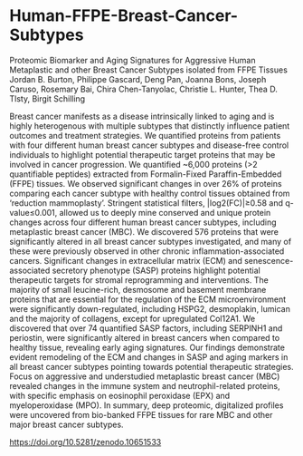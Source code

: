 # Human-FFPE-Breast-Cancer-Subtypes
Proteomic Biomarker and Aging Signatures for Aggressive Human Metaplastic and other Breast Cancer Subtypes isolated from FFPE Tissues 
Jordan B. Burton, Philippe Gascard, Deng Pan, Joanna Bons, Joseph Caruso, Rosemary Bai, Chira Chen-Tanyolac, Christie L. Hunter, Thea D. Tlsty, Birgit Schilling

Breast cancer manifests as a disease intrinsically linked to aging and is highly heterogenous with multiple subtypes that distinctly influence patient outcomes and treatment strategies. We quantified proteins from patients with four different human breast cancer subtypes and disease-free control individuals to highlight potential therapeutic target proteins that may be involved in cancer progression. We quantified ~6,000 proteins (>2 quantifiable peptides) extracted from Formalin-Fixed Paraffin-Embedded (FFPE) tissues. We observed significant changes in over 26% of proteins comparing each cancer subtype with healthy control tissues obtained from ‘reduction mammoplasty’.  Stringent statistical filters, |log2(FC)|≥0.58 and q-value≤0.001, allowed us to deeply mine conserved and unique protein changes across four different human breast cancer subtypes, including metaplastic breast cancer (MBC). We discovered 576 proteins that were significantly altered in all breast cancer subtypes investigated, and many of these were previously observed in other chronic inflammation-associated cancers. Significant changes in extracellular matrix (ECM) and senescence-associated secretory phenotype (SASP) proteins highlight potential therapeutic targets for stromal reprogramming and interventions. The majority of small leucine-rich, desmosome and basement membrane proteins that are essential for the regulation of the ECM microenvironment were significantly down-regulated, including HSPG2, desmoplakin, lumican and the majority of collagens, except for upregulated Col12A1. We discovered that over 74 quantified SASP factors, including SERPINH1 and periostin, were significantly altered in breast cancers when compared to healthy tissue, revealing early aging signatures. Our findings demonstrate evident remodeling of the ECM and changes in SASP and aging markers in all breast cancer subtypes pointing towards potential therapeutic strategies. Focus on aggressive and understudied metaplastic breast cancer (MBC) revealed changes in the immune system and neutrophil-related proteins, with specific emphasis on eosinophil peroxidase (EPX) and myeloperoxidase (MPO). In summary, deep proteomic, digitalized profiles were uncovered from bio-banked FFPE tissues for rare MBC and other major breast cancer subtypes.

https://doi.org/10.5281/zenodo.10651533
